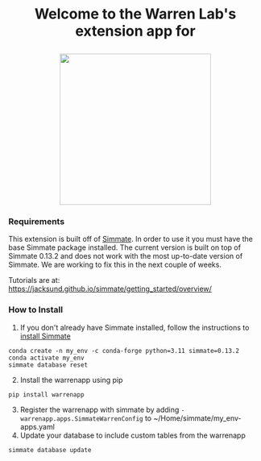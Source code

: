 <!-- This displays entry text -->
<h1><p align="center">
Welcome to the Warren Lab's extension app for
</h1></p>
<!-- This displays the Simmate Logo -->
<p align="center" href=https://github.com/jacksund/simmate>
   <img src="https://github.com/jacksund/simmate/blob/main/src/simmate/website/static_files/images/simmate-logo-dark.svg?raw=true" width="300" style="max-width: 700px;">
</p>

### Requirements
This extension is built off of [Simmate](https://github.com/jacksund/simmate). In order to use it you must have the base Simmate package installed. The current version is built on top of Simmate 0.13.2 and does not work with the most up-to-date version of Simmate. We are working to fix this in the next couple of weeks.

Tutorials are at: https://jacksund.github.io/simmate/getting_started/overview/

### How to Install
1. If you don't already have Simmate installed, follow the instructions to [install Simmate](https://jacksund.github.io/simmate/getting_started/installation/quick_start/)
``` shell
conda create -n my_env -c conda-forge python=3.11 simmate=0.13.2
conda activate my_env
simmate database reset
```
2. Install the warrenapp using pip
``` shell
pip install warrenapp
```
3. Register the warrenapp with simmate by adding `- warrenapp.apps.SimmateWarrenConfig` to ~/Home/simmate/my_env-apps.yaml
4. Update your database to include custom tables from the warrenapp
``` shell
simmate database update
```
